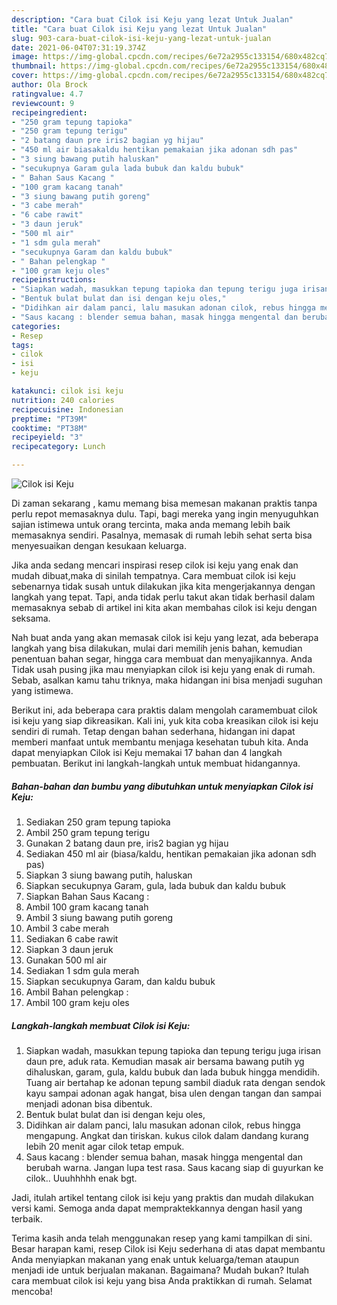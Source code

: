 ```yaml
---
description: "Cara buat Cilok isi Keju yang lezat Untuk Jualan"
title: "Cara buat Cilok isi Keju yang lezat Untuk Jualan"
slug: 903-cara-buat-cilok-isi-keju-yang-lezat-untuk-jualan
date: 2021-06-04T07:31:19.374Z
image: https://img-global.cpcdn.com/recipes/6e72a2955c133154/680x482cq70/cilok-isi-keju-foto-resep-utama.jpg
thumbnail: https://img-global.cpcdn.com/recipes/6e72a2955c133154/680x482cq70/cilok-isi-keju-foto-resep-utama.jpg
cover: https://img-global.cpcdn.com/recipes/6e72a2955c133154/680x482cq70/cilok-isi-keju-foto-resep-utama.jpg
author: Ola Brock
ratingvalue: 4.7
reviewcount: 9
recipeingredient:
- "250 gram tepung tapioka"
- "250 gram tepung terigu"
- "2 batang daun pre iris2 bagian yg hijau"
- "450 ml air biasakaldu hentikan pemakaian jika adonan sdh pas"
- "3 siung bawang putih haluskan"
- "secukupnya Garam gula lada bubuk dan kaldu bubuk"
- " Bahan Saus Kacang "
- "100 gram kacang tanah"
- "3 siung bawang putih goreng"
- "3 cabe merah"
- "6 cabe rawit"
- "3 daun jeruk"
- "500 ml air"
- "1 sdm gula merah"
- "secukupnya Garam dan kaldu bubuk"
- " Bahan pelengkap "
- "100 gram keju oles"
recipeinstructions:
- "Siapkan wadah, masukkan tepung tapioka dan tepung terigu juga irisan daun pre, aduk rata. Kemudian masak air bersama bawang putih yg dihaluskan, garam, gula, kaldu bubuk dan lada bubuk hingga mendidih. Tuang air bertahap ke adonan tepung sambil diaduk rata dengan sendok kayu sampai adonan agak hangat, bisa ulen dengan tangan dan sampai menjadi adonan bisa dibentuk."
- "Bentuk bulat bulat dan isi dengan keju oles,"
- "Didihkan air dalam panci, lalu masukan adonan cilok, rebus hingga mengapung. Angkat dan tiriskan. kukus cilok dalam dandang kurang lebih 20 menit agar cilok tetap empuk."
- "Saus kacang : blender semua bahan, masak hingga mengental dan berubah warna. Jangan lupa test rasa. Saus kacang siap di guyurkan ke cilok.. Uuuhhhhh enak bgt."
categories:
- Resep
tags:
- cilok
- isi
- keju

katakunci: cilok isi keju 
nutrition: 240 calories
recipecuisine: Indonesian
preptime: "PT39M"
cooktime: "PT38M"
recipeyield: "3"
recipecategory: Lunch

---
```



![Cilok isi Keju](https://img-global.cpcdn.com/recipes/6e72a2955c133154/680x482cq70/cilok-isi-keju-foto-resep-utama.jpg)

Di zaman  sekarang , kamu memang bisa memesan makanan praktis tanpa perlu repot memasaknya dulu. Tapi, bagi mereka yang ingin menyuguhkan sajian istimewa untuk orang tercinta, maka anda memang lebih baik memasaknya sendiri. Pasalnya, memasak di rumah lebih sehat serta bisa menyesuaikan dengan kesukaan keluarga.

Jika anda sedang mencari inspirasi resep cilok isi keju yang enak dan mudah dibuat,maka di sinilah tempatnya. Cara membuat cilok isi keju  sebenarnya tidak susah untuk dilakukan jika kita mengerjakannya dengan langkah yang tepat. Tapi, anda tidak perlu takut akan tidak berhasil dalam memasaknya 
sebab di artikel ini kita akan membahas cilok isi keju dengan seksama.  



Nah buat anda yang akan memasak cilok isi keju yang lezat, ada beberapa langkah yang bisa dilakukan, mulai dari memilih jenis bahan, kemudian penentuan bahan segar, hingga cara membuat dan menyajikannya. Anda Tidak usah pusing jika mau menyiapkan cilok isi keju yang enak di rumah. Sebab, asalkan kamu  tahu triknya, maka hidangan ini bisa menjadi suguhan yang istimewa.

Berikut ini, ada beberapa cara praktis  dalam mengolah caramembuat cilok isi keju yang siap dikreasikan. Kali ini, yuk kita coba kreasikan cilok isi keju sendiri di rumah. Tetap dengan bahan sederhana, hidangan ini dapat memberi manfaat untuk membantu menjaga kesehatan tubuh kita. Anda dapat menyiapkan Cilok isi Keju memakai 17 bahan dan 4 langkah pembuatan. Berikut ini langkah-langkah untuk membuat hidangannya.

<!--inarticleads1-->

##### Bahan-bahan dan bumbu yang dibutuhkan untuk menyiapkan Cilok isi Keju:

1. Sediakan 250 gram tepung tapioka
1. Ambil 250 gram tepung terigu
1. Gunakan 2 batang daun pre, iris2 bagian yg hijau
1. Sediakan 450 ml air (biasa/kaldu, hentikan pemakaian jika adonan sdh pas)
1. Siapkan 3 siung bawang putih, haluskan
1. Siapkan secukupnya Garam, gula, lada bubuk dan kaldu bubuk
1. Siapkan  Bahan Saus Kacang :
1. Ambil 100 gram kacang tanah
1. Ambil 3 siung bawang putih goreng
1. Ambil 3 cabe merah
1. Sediakan 6 cabe rawit
1. Siapkan 3 daun jeruk
1. Gunakan 500 ml air
1. Sediakan 1 sdm gula merah
1. Siapkan secukupnya Garam, dan kaldu bubuk
1. Ambil  Bahan pelengkap :
1. Ambil 100 gram keju oles




<!--inarticleads2-->

##### Langkah-langkah membuat Cilok isi Keju:

1. Siapkan wadah, masukkan tepung tapioka dan tepung terigu juga irisan daun pre, aduk rata. Kemudian masak air bersama bawang putih yg dihaluskan, garam, gula, kaldu bubuk dan lada bubuk hingga mendidih. Tuang air bertahap ke adonan tepung sambil diaduk rata dengan sendok kayu sampai adonan agak hangat, bisa ulen dengan tangan dan sampai menjadi adonan bisa dibentuk.
1. Bentuk bulat bulat dan isi dengan keju oles,
1. Didihkan air dalam panci, lalu masukan adonan cilok, rebus hingga mengapung. Angkat dan tiriskan. kukus cilok dalam dandang kurang lebih 20 menit agar cilok tetap empuk.
1. Saus kacang : blender semua bahan, masak hingga mengental dan berubah warna. Jangan lupa test rasa. Saus kacang siap di guyurkan ke cilok.. Uuuhhhhh enak bgt.




Jadi, itulah artikel tentang  cilok isi keju  yang praktis dan mudah dilakukan versi kami. Semoga anda dapat mempraktekkannya dengan hasil yang terbaik. 

Terima kasih anda telah menggunakan resep yang kami tampilkan di sini. Besar harapan kami, resep  Cilok isi Keju sederhana di atas dapat membantu Anda menyiapkan makanan yang enak untuk keluarga/teman ataupun menjadi ide untuk berjualan makanan. Bagaimana? Mudah bukan? Itulah cara membuat cilok isi keju yang bisa Anda praktikkan di rumah. Selamat mencoba!

